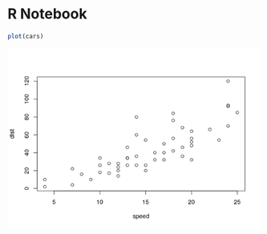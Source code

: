 R Notebook
================

``` r
plot(cars)
```

![](testgit_files/figure-gfm/unnamed-chunk-1-1.png)<!-- -->
